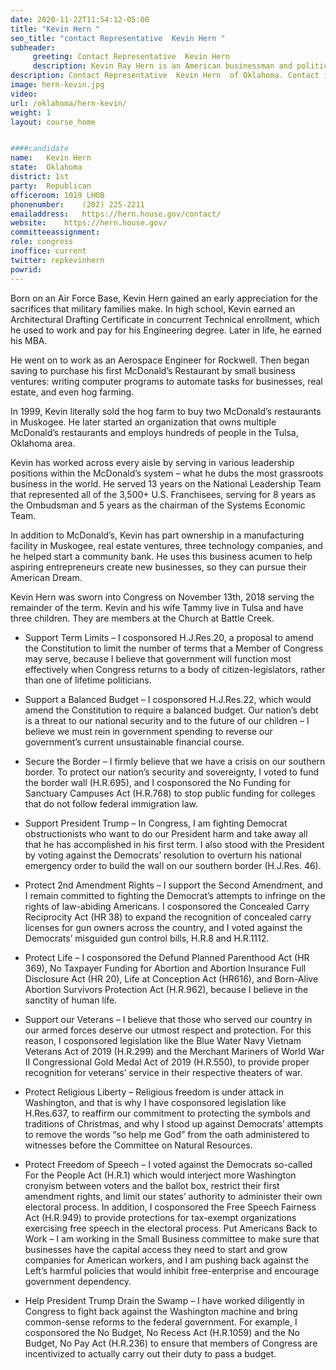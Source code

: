 ```yaml
---
date: 2020-11-22T11:54:12-05:00
title: "Kevin Hern "
seo_title: "contact Representative  Kevin Hern "
subheader:
     greeting: Contact Representative  Kevin Hern  
     description: Kevin Ray Hern is an American businessman and politician from the state of Oklahoma. A Republican, he is a member of the United States House of Representatives, for Oklahoma's 1st congressional district. He was elected in 2018.
description: Contact Representative  Kevin Hern  of Oklahoma. Contact information for Kevin Hern  includes email address, phone number, and mailing address.
image: hern-kevin.jpg
video: 
url: /oklahoma/hern-kevin/
weight: 1
layout: course_home


####candidate
name:	Kevin Hern 
state:	Oklahoma
district: 1st
party:	Republican
officeroom:	1019 LHOB
phonenumber:	(202) 225-2211
emailaddress:	https://hern.house.gov/contact/
website:	https://hern.house.gov/
committeeassignment: 
role: congress
inoffice: current
twitter: repkevinhern
powrid: 
---
```


Born on an Air Force Base, Kevin Hern gained an early appreciation for the sacrifices that military families make. In high school, Kevin earned an Architectural Drafting Certificate in concurrent Technical enrollment, which he used to work and pay for his Engineering degree. Later in life, he earned his MBA.

He went on to work as an Aerospace Engineer for Rockwell. Then began saving to purchase his first McDonald’s Restaurant by small business ventures: writing computer programs to automate tasks for businesses, real estate, and even hog farming.

In 1999, Kevin literally sold the hog farm to buy two McDonald’s restaurants in Muskogee. He later started an organization that owns multiple McDonald’s restaurants and employs hundreds of people in the Tulsa, Oklahoma area.

Kevin has worked across every aisle by serving in various leadership positions within the McDonald’s system – what he dubs the most grassroots business in the world. He served 13 years on the National Leadership Team that represented all of the 3,500+ U.S. Franchisees, serving for 8 years as the Ombudsman and 5 years as the chairman of the Systems Economic Team.

In addition to McDonald’s, Kevin has part ownership in a manufacturing facility in Muskogee, real estate ventures, three technology companies, and he helped start a community bank. He uses this business acumen to help aspiring entrepreneurs create new businesses, so they can pursue their American Dream.

Kevin Hern was sworn into Congress on November 13th, 2018 serving the remainder of the term. Kevin and his wife Tammy live in Tulsa and have three children. They are members at the Church at Battle Creek.

- Support Term Limits – I cosponsored H.J.Res.20, a proposal to amend the Constitution to limit the number of terms that a Member of Congress may serve, because I believe that government will function most effectively when Congress returns to a body of citizen-legislators, rather than one of lifetime politicians.

- Support a Balanced Budget – I cosponsored H.J.Res.22, which would amend the Constitution to require a balanced budget.  Our nation’s debt is a threat to our national security and to the future of our children – I believe we must rein in government spending to reverse our government’s current unsustainable financial course.

- Secure the Border – I firmly believe that we have a crisis on our southern border. To protect our nation’s security and sovereignty, I voted to fund the border wall (H.R.695), and I cosponsored the No Funding for Sanctuary Campuses Act (H.R.768) to stop public funding for colleges that do not follow federal immigration law.

- Support President Trump – In Congress, I am fighting Democrat obstructionists who want to do our President harm and take away all that he has accomplished in his first term. I also stood with the President by voting against the Democrats’ resolution to overturn his national emergency order to build the wall on our southern border (H.J.Res. 46).

- Protect 2nd Amendment Rights – I support the Second Amendment, and I remain committed to fighting the Democrat’s attempts to infringe on the rights of law-abiding Americans.  I cosponsored the Concealed Carry Reciprocity Act (HR 38) to expand the recognition of concealed carry licenses for gun owners across the country, and I voted against the Democrats’ misguided gun control bills, H.R.8 and H.R.1112.

- Protect Life – I cosponsored the Defund Planned Parenthood Act (HR 369), No Taxpayer Funding for Abortion and Abortion Insurance Full Disclosure Act (HR 20), Life at Conception Act (HR616), and Born-Alive Abortion Survivors Protection Act (H.R.962), because I believe in the sanctity of human life.

- Support our Veterans – I believe that those who served our country in our armed forces deserve our utmost respect and protection.  For this reason, I cosponsored legislation like the Blue Water Navy Vietnam Veterans Act of 2019 (H.R.299) and the Merchant Mariners of World War II Congressional Gold Medal Act of 2019 (H.R.550), to provide proper recognition for veterans’ service in their respective theaters of war.

- Protect Religious Liberty – Religious freedom is under attack in Washington, and that is why I have cosponsored legislation like H.Res.637, to reaffirm our commitment to protecting the symbols and traditions of Christmas, and why I stood up against Democrats’ attempts to remove the words “so help me God” from the oath administered to witnesses before the Committee on Natural Resources.

- Protect Freedom of Speech – I voted against the Democrats so-called For the People Act (H.R.1) which would interject more Washington cronyism between voters and the ballot box, restrict their first amendment rights, and limit our states’ authority to administer their own electoral process.  In addition, I cosponsored the Free Speech Fairness Act (H.R.949) to provide protections for tax-exempt organizations exercising free speech in the electoral process.
Put Americans Back to Work – I am working in the Small Business committee to make sure that businesses have the capital access they need to start and grow companies for American workers, and I am pushing back against the Left’s harmful policies that would inhibit free-enterprise and encourage government dependency.

- Help President Trump Drain the Swamp – I have worked diligently in Congress to fight back against the Washington machine and bring common-sense reforms to the federal government.  For example, I cosponsored the No Budget, No Recess Act (H.R.1059) and the No Budget, No Pay Act (H.R.236) to ensure that members of Congress are incentivized to actually carry out their duty to pass a budget.